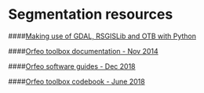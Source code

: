 
# Segmentation resources
 
####[Making use of GDAL, RSGISLib and OTB with Python](https://clubgis.net/scripting-and-programming/2015/09/making-use-gdal-rsgislib-otb-python/2/)

####[Orfeo toolbox documentation - Nov 2014](https://www.orfeo-toolbox.org/packages/OTBCourses.pdf)

####[Orfeo software guides - Dec 2018](https://www.orfeo-toolbox.org/SoftwareGuide/index.html)

####[Orfeo toolbox codebook - June 2018](http://www.gisandbeers.com/GeoBazar/Tutoriales%20y%20manuales/Orfeo%20ToolBox%20Cook%20Book.pdf)

